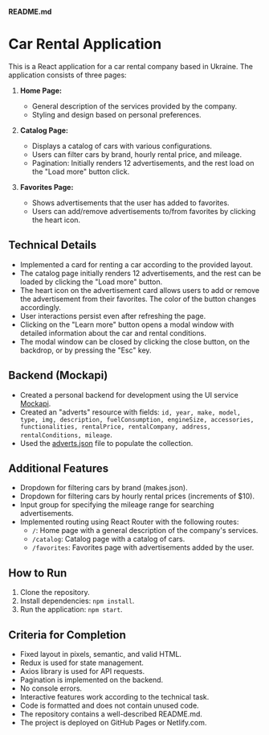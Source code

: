 **README.md**

# Car Rental Application

This is a React application for a car rental company based in Ukraine. The application consists of three pages:

1. **Home Page:**

   - General description of the services provided by the company.
   - Styling and design based on personal preferences.

2. **Catalog Page:**

   - Displays a catalog of cars with various configurations.
   - Users can filter cars by brand, hourly rental price, and mileage.
   - Pagination: Initially renders 12 advertisements, and the rest load on the "Load more" button click.

3. **Favorites Page:**
   - Shows advertisements that the user has added to favorites.
   - Users can add/remove advertisements to/from favorites by clicking the heart icon.

## Technical Details

- Implemented a card for renting a car according to the provided layout.
- The catalog page initially renders 12 advertisements, and the rest can be loaded by clicking the "Load more" button.
- The heart icon on the advertisement card allows users to add or remove the advertisement from their favorites. The color of the button changes accordingly.
- User interactions persist even after refreshing the page.
- Clicking on the "Learn more" button opens a modal window with detailed information about the car and rental conditions.
- The modal window can be closed by clicking the close button, on the backdrop, or by pressing the "Esc" key.

## Backend (Mockapi)

- Created a personal backend for development using the UI service [Mockapi](https://mockapi.io/).
- Created an "adverts" resource with fields: `id, year, make, model, type, img, description, fuelConsumption, engineSize, accessories, functionalities, rentalPrice, rentalCompany, address, rentalConditions, mileage`.
- Used the [adverts.json](https://drive.google.com/file/d/1sDtZQX4awbRiqa5mSagngqKBZeMMRUMO/view) file to populate the collection.

## Additional Features

- Dropdown for filtering cars by brand (makes.json).
- Dropdown for filtering cars by hourly rental prices (increments of $10).
- Input group for specifying the mileage range for searching advertisements.
- Implemented routing using React Router with the following routes:
  - `/`: Home page with a general description of the company's services.
  - `/catalog`: Catalog page with a catalog of cars.
  - `/favorites`: Favorites page with advertisements added by the user.

## How to Run

1. Clone the repository.
2. Install dependencies: `npm install`.
3. Run the application: `npm start`.

## Criteria for Completion

- Fixed layout in pixels, semantic, and valid HTML.
- Redux is used for state management.
- Axios library is used for API requests.
- Pagination is implemented on the backend.
- No console errors.
- Interactive features work according to the technical task.
- Code is formatted and does not contain unused code.
- The repository contains a well-described README.md.
- The project is deployed on GitHub Pages or Netlify.com.
